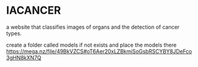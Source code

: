 # IACANCER
a website that classifies images of organs and the detection of cancer types.


create a folder called models if not exists and place the models there
https://mega.nz/file/49BkVZCS#oT6Aer20xLZBkmiSoGsbRSCYBY8JDeFco3gHN8kXN7Q
